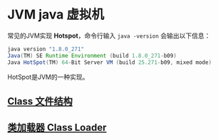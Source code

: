 # JVM java 虚拟机
常见的JVM实现 **Hotspot**，命令行输入 `java -version` 会输出以下信息：
```java
java version "1.8.0_271"
Java(TM) SE Runtime Environment (build 1.8.0_271-b09)
Java HotSpot(TM) 64-Bit Server VM (build 25.271-b09, mixed mode)
```
HotSpot是JVM的一种实现。

## [Class 文件结构](./clzz)

## [类加载器 Class Loader](./class_loader)

